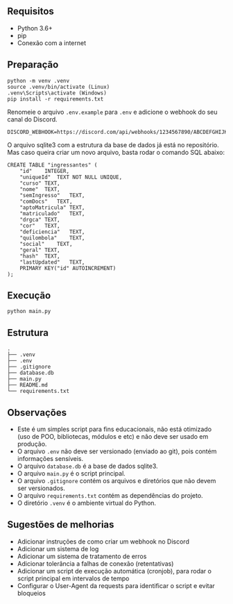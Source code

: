 ## Requisitos
- Python 3.6+
- pip
- Conexão com a internet

## Preparação
```
python -m venv .venv
source .venv/bin/activate (Linux)
.venv\Scripts\activate (Windows)
pip install -r requirements.txt
```

Renomeie o arquivo `.env.example` para `.env` e adicione o webhook do seu canal do Discord.
```
DISCORD_WEBHOOK=https://discord.com/api/webhooks/1234567890/ABCDEFGHIJKLMN
```

O arquivo sqlite3 com a estrutura da base de dados já está no repositório. Mas caso queira criar um novo arquivo, basta rodar o comando SQL abaixo:
```
CREATE TABLE "ingressantes" (
	"id"	INTEGER,
	"uniqueId"	TEXT NOT NULL UNIQUE,
	"curso"	TEXT,
	"nome"	TEXT,
	"semIngresso"	TEXT,
	"comDocs"	TEXT,
	"aptoMatricula"	TEXT,
	"matriculado"	TEXT,
	"drgca"	TEXT,
	"cor"	TEXT,
	"deficiencia"	TEXT,
	"quilombola"	TEXT,
	"social"	TEXT,
	"geral"	TEXT,
	"hash"	TEXT,
	"lastUpdated"	TEXT,
	PRIMARY KEY("id" AUTOINCREMENT)
);
```

## Execução
```
python main.py
```

## Estrutura
```
.
├── .venv
├── .env
├── .gitignore
├── database.db
├── main.py
├── README.md
└── requirements.txt
```

## Observações
- Este é um simples script para fins educacionais, não está otimizado (uso de POO, bibliotecas, módulos e etc) e não deve ser usado em produção.
- O arquivo `.env` não deve ser versionado (enviado ao git), pois contém informações sensíveis.
- O arquivo `database.db` é a base de dados sqlite3.
- O arquivo `main.py` é o script principal.
- O arquivo `.gitignore` contém os arquivos e diretórios que não devem ser versionados.
- O arquivo `requirements.txt` contém as dependências do projeto.
- O diretório `.venv` é o ambiente virtual do Python.

## Sugestões de melhorias
- Adicionar instruções de como criar um webhook no Discord
- Adicionar um sistema de log
- Adicionar um sistema de tratamento de erros
- Adicionar tolerância a falhas de conexão (retentativas)
- Adicionar um script de execução automática (cronjob), para rodar o script principal em intervalos de tempo
- Configurar o User-Agent da requests para identificar o script e evitar bloqueios